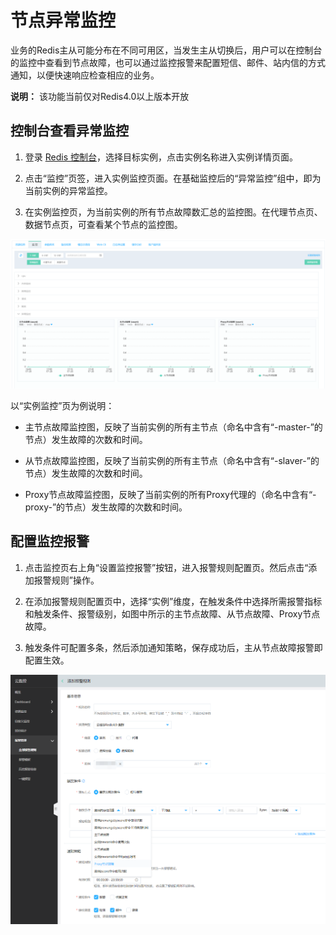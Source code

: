 # 节点异常监控


业务的Redis主从可能分布在不同可用区，当发生主从切换后，用户可以在控制台的监控中查看到节点故障，也可以通过监控报警来配置短信、邮件、站内信的方式通知，以便快速响应检查相应的业务。

**说明：** 该功能当前仅对Redis4.0以上版本开放



## 控制台查看异常监控

 1.  登录 [Redis 控制台](https://redis-console.jdcloud.com/redis)，选择目标实例，点击实例名称进入实例详情页面。

 2.  点击“监控”页签，进入实例监控页面。在基础监控后的“异常监控”组中，即为当前实例的异常监控。

 3.  在实例监控页，为当前实例的所有节点故障数汇总的监控图。在代理节点页、数据节点页，可查看某个节点的监控图。

![](../../../../../image/Redis/Node-Notice-1.png)

以“实例监控”页为例说明：

- 主节点故障监控图，反映了当前实例的所有主节点（命名中含有“-master-”的节点）发生故障的次数和时间。

- 从节点故障监控图，反映了当前实例的所有主节点（命名中含有“-slaver-”的节点）发生故障的次数和时间。

- Proxy节点故障监控图，反映了当前实例的所有Proxy代理的（命名中含有“-proxy-”的节点）发生故障的次数和时间。

## 配置监控报警

 1.  点击监控页右上角“设置监控报警”按钮，进入报警规则配置页。然后点击“添加报警规则”操作。

 2.  在添加报警规则配置页中，选择“实例”维度，在触发条件中选择所需报警指标和触发条件、报警级别，如图中所示的主节点故障、从节点故障、Proxy节点故障。

 3.  触发条件可配置多条，然后添加通知策略，保存成功后，主从节点故障报警即配置生效。 
 
![](../../../../../image/Redis/Node-Notice-2.png)
